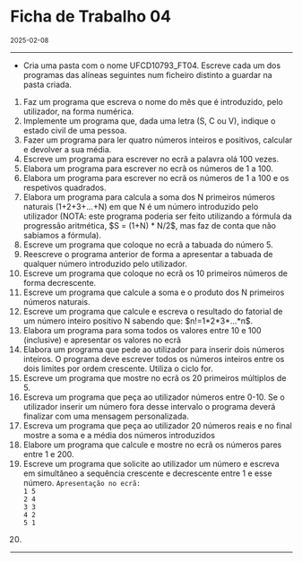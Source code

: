 <h1>Ficha de Trabalho 04</h1>
<small>2025-02-08</small>
<br>

<hr>
<ul>
<li> Cria uma pasta com o nome UFCD10793_FT04. Escreve cada um dos programas das alíneas seguintes num ficheiro distinto a guardar na pasta criada.
</li>

</ul>

<ol>
<li> 
    Faz um programa que escreva o nome do mês que é introduzido, pelo utilizador, na forma numérica.
</li>

<li> 
    Implemente um programa que, dada uma letra (S, C ou V), indique o estado civil de uma pessoa.
</li>

<li> 
    Fazer um programa para ler quatro números inteiros e positivos, calcular e devolver a sua média. 
</li>

<li> 
    Escreve um programa para escrever no ecrã a palavra olá 100 vezes.
</li>

<li>
    Elabora um programa para escrever no ecrã os números de 1 a 100.
</li>

<li>
    Elabora um programa para escrever no ecrã os números de 1 a 100 e os respetivos quadrados.
</li>

<li>
    Elabora um programa para calcula a soma dos N primeiros números naturais (1+2+3+...+N)
em que N é um número introduzido pelo utilizador (NOTA: este programa poderia ser feito
utilizando a fórmula da progressão aritmética, $S = (1+N) * N/2$, mas faz de conta que não
sabíamos a fórmula).
</li>

<li>
    Escreve um programa que coloque no ecrã a tabuada do número 5.
</li>


<li>
    Reescreve o programa anterior de forma a apresentar a tabuada de qualquer número introduzido pelo utilizador.
</li>

<li>
    Escreve um programa que coloque no ecrã os 10 primeiros números de forma decrescente.
</li>

<li>
    Escreve um programa que calcule a soma e o produto dos N primeiros números naturais.
</li>

<li>
    Escreve um programa que calcule e escreva o resultado do fatorial de um número inteiro positivo N sabendo que: $n!=1*2*3*…*n$.
</li>

<li>
    Elabora um programa para soma todos os valores entre 10 e 100 (inclusive) e apresentar os valores no ecrã
</li>

<li>
    Elabora um programa que pede ao utilizador para inserir dois números inteiros. O programa deve escrever todos os números inteiros entre os dois limites por ordem crescente. Utiliza o ciclo for.
</li>

<li>
    Escreve um programa que mostre no ecrã os 20 primeiros múltiplos de 5.
</li>

<li>
    Escreva um programa que peça ao utilizador números entre 0-10. Se o utilizador inserir um número fora desse intervalo o programa deverá finalizar com uma mensagem personalizada.
</li>

<li>
    Escreva um programa que peça ao utilizador 20 números reais e no final mostre a soma e a média dos números introduzidos
</li>

<li>
    Elabore um programa que calcule e mostre no ecrã os números pares entre 1 e 200.
</li>

<li>
    Escreve um programa que solicite ao utilizador um número e escreva em simultâneo a sequência crescente e decrescente entre 1 e esse número.
    <code>Apresentação no ecrã:
1 5
2 4
3 3
4 2
5 1
    </code>
</li>

<li>
</li>



</ol>

<hr>